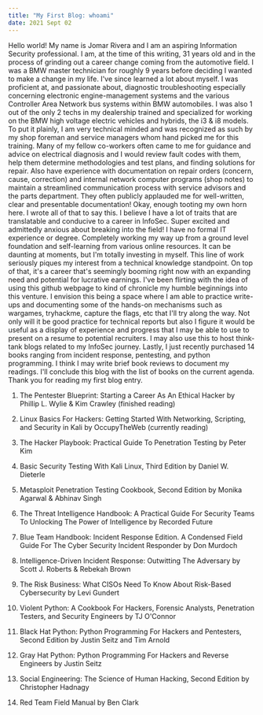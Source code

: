```yaml
---
title: "My First Blog: whoami"
date: 2021 Sept 02
---
```


Hello world!
	My name is Jomar Rivera and I am an aspiring Information Security professional. I am, at the time of this writing, 31 years old and in the process of grinding out
a career change coming from the automotive field. I was a BMW master technician for roughly 9 years before deciding I wanted to make a change in my life. I've since 
learned a lot about myself. I was proficient at, and passionate about, diagnostic troubleshooting especially concerning electronic engine-management systems and the 
various Controller Area Network bus systems within BMW automobiles.
	I was also 1 out of the only 2 techs in my dealership trained and specialized for working on the BMW high voltage electric vehicles and hybrids, the i3 & i8 
models. To put it plainly, I am very technical minded and was recognized as such by my shop foreman and service managers whom hand picked me for this training. 
Many of my fellow co-workers often came to me for guidance and advice on electrical diagnosis and I would review fault codes with them, help them determine 
methodologies and test plans, and finding solutions for repair. Also have experience with documentation on repair orders (concern, cause, correction) and 
internal network computer programs (shop notes) to maintain a streamlined communication process with service advisors and the parts department. They often 
publicly applauded me for well-written, clear and presentable documentation!
	Okay, enough tooting my own horn here. I wrote all of that to say this. I believe I have a lot of traits that are translatable and conducive to a career in 
InfoSec. Super excited and admittedly anxious about breaking into the field! I have no formal IT experience or degree. Completely working my way up from
a ground level foundation and self-learning from various online resources. It can be daunting at moments, but I'm totally investing in myself. This line of
work seriously piques my interest from a technical knowledge standpoint. On top of that, it's a career that's seemingly booming right now with an expanding
need and potential for lucrative earnings.
	I've been flirting with the idea of using this github webpage to kind of chronicle my humble beginnings into this venture. I envision this being a space where I am able to practice write-ups and documenting some of the hands-on mechanisms such as wargames, tryhackme, capture the flags, etc that I'll try along the way. Not only will it be good practice for technical reports but also I figure it would be useful as a display of experience and progress that I may be able to use to present on a resume to potential recruiters. I may also use this to host think-tank blogs related to my InfoSec journey. Lastly, I just recently purchased 14 books ranging from incident response, pentesting, and python programming. I think I may write brief book reviews to document my readings. I'll conclude this blog with the list of books on the current agenda. Thank you for reading my first blog entry.
	


1) The Pentester Blueprint: Starting a Career As An Ethical Hacker by Phillip L. Wylie & Kim Crawley (finished reading)
2) Linux Basics For Hackers: Getting Started With Networking, Scripting, and Security in Kali by OccupyTheWeb (currently reading)
3) The Hacker Playbook: Practical Guide To Penetration Testing by Peter Kim

4) Basic Security Testing With Kali Linux, Third Edition by Daniel W. Dieterle
5) Metasploit Penetration Testing Cookbook, Second Edition by Monika Agarwal & Abhinav Singh
6) The Threat Intelligence Handbook: A Practical Guide For Security Teams To Unlocking The Power of Intelligence by Recorded Future

7) Blue Team Handbook: Incident Response Edition. A Condensed Field Guide For The Cyber Security Incident Responder by Don Murdoch
8) Intelligence-Driven Incident Response: Outwitting The Adversary by Scott J. Roberts & Rebekah Brown
9) The Risk Business: What CISOs Need To Know About Risk-Based Cybersecurity by Levi Gundert

10) Violent Python: A Cookbook For Hackers, Forensic Analysts, Penetration Testers, and Security Engineers by TJ O'Connor
11) Black Hat Python: Python Programming For Hackers and Pentesters, Second Edition by Justin Seitz and Tim Arnold
12) Gray Hat Python: Python Programming For Hackers and Reverse Engineers by Justin Seitz

13) Social Engineering: The Science of Human Hacking, Second Edition by Christopher Hadnagy
14) Red Team Field Manual by Ben Clark
